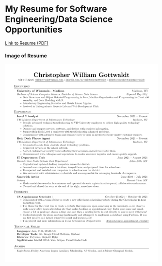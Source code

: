 # My Resume for Software Engineering/Data Science Opportunities  

[Link to Resume (PDF)](https://github.com/ChristopherGottwaldt/resume/blob/main/ChristopherGottwaldtResumeWinter.pdf)

### Image of Resume
![Resume Image](https://github.com/ChristopherGottwaldt/resume/blob/main/WinterResume.png)

